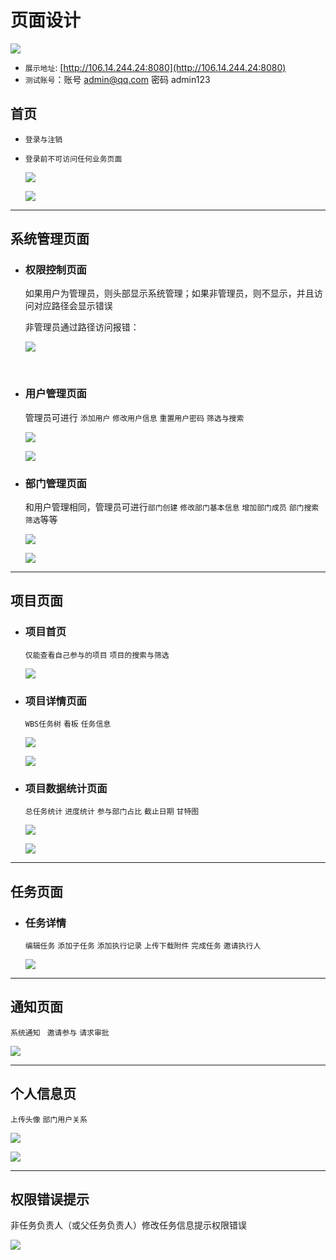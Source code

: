# 页面设计

<img src="https://img.shields.io/badge/Vue-AntD-informational" />

* `展示地址`: [http://106.14.244.24:8080](http://106.14.244.24:8080)
* `测试账号`：账号 admin@qq.com  密码 admin123



## 首页

* `登录与注销` 

* `登录前不可访问任何业务页面`

   	![](assets/page/home-logout.png)
   	
   	![](assets/page/home-login.png)



----

## 系统管理页面

* ### 权限控制页面

   	如果用户为管理员，则头部显示系统管理；如果非管理员，则不显示，并且访问对应路径会显示错误

  非管理员通过路径访问报错：

  ![](assets/page/not-admin.png)

  ​	  	

  

* ### 用户管理页面

   	管理员可进行 `添加用户` `修改用户信息`  `重置用户密码` `筛选与搜索`

  

    ![](assets/page/admin-user.png)

  


    ![](assets/page/admin-useredit.png)

  




* ### 部门管理页面

   	和用户管理相同，管理员可进行`部门创建` `修改部门基本信息` `增加部门成员` `部门搜索筛选`等等
   	
   	![](assets/page/admin-department.png)

    ![](assets/page/admin-department-info.png)



----

## 项目页面

* ### 项目首页

    `仅能查看自己参与的项目` `项目的搜索与筛选`

    ![](assets/page/project-list.png)

* ### 项目详情页面

    `WBS任务树` `看板` `任务信息`

    ![](assets/page/project-detail.png)

    ![](assets/page/kanban.png)



* ### 项目数据统计页面

    `总任务统计` `进度统计`  `参与部门占比`  `截止日期` `甘特图`

    ![](assets/page/graph.png)

    ![](assets/page/gantt.png)

   

---



## 任务页面

* ### 任务详情

    `编辑任务` `添加子任务` `添加执行记录` `上传下载附件` `完成任务` `邀请执行人`

     ![](assets/page/task.png)



---

## 通知页面

`系统通知 ` `邀请参与` `请求审批`

![](assets/page/notification.png)



-----

## 个人信息页

`上传头像` `部门用户关系`

![](assets/page/profile.png)

![](assets/page/avatar.png)



-----

## 权限错误提示

非任务负责人（或父任务负责人）修改任务信息提示权限错误

![](assets/page/permission-denied.png)

